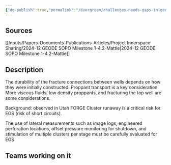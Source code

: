 ```yaml
---
{"dg-publish":true,"permalink":"/evergreen/challenges-needs-gaps-in-geothermal/durability-of-the-fracture-connections-between-wells/","tags":["need"]}
---
```


## Sources
[[Inputs/Papers-Documents-Publications-Articles/Project Innerspace Sharing/2024-12 GEODE SOPO Milestone 1-4.2-Mattie\|2024-12 GEODE SOPO Milestone 1-4.2-Mattie]]

## Description
The durability of the fracture connections between wells depends on how they were initially constructed. Proppant transport is a key consideration. More viscous fluids, low density proppants, and fracturing the top well are some considerations.

Background: observed in Utah FORGE Cluster runaway is a critical risk for EGS (risk of short circuits).

The use of lateral measurements such as image logs, engineered perforation locations, offset pressure monitoring for shutdown, and stimulation of multiple clusters per stage must be carefully evaluated for EGS

## Teams working on it



